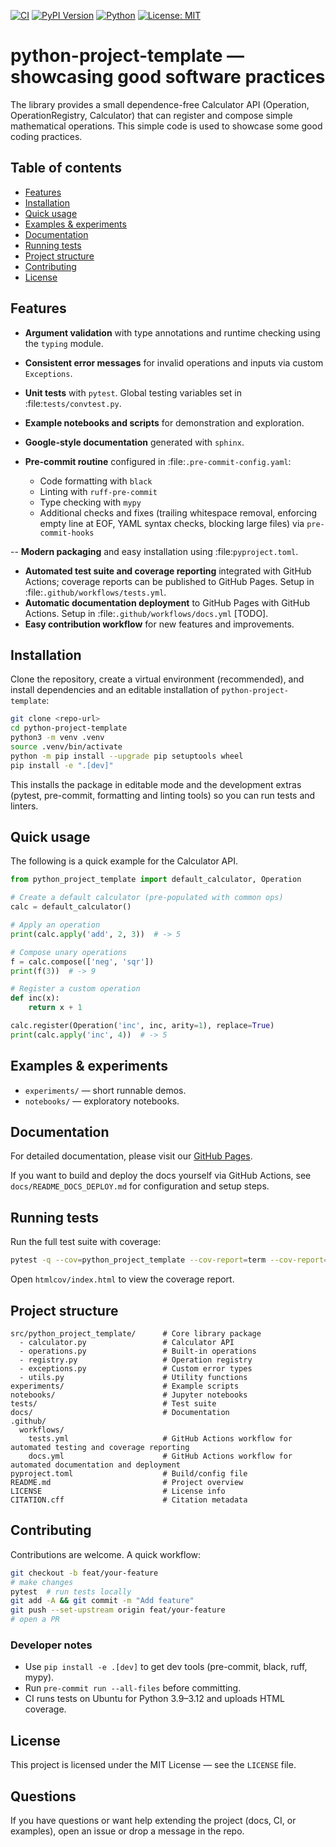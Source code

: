 [![CI](https://github.com/andreascaglioni/python-project-template/actions/workflows/tests.yml/badge.svg)](https://github.com/andreascaglioni/python-project-template/actions/workflows/tests.yml)
[![PyPI Version](https://img.shields.io/pypi/v/python-project-template.svg)](https://pypi.org/project/python-project-template/)
[![Python](https://img.shields.io/badge/python-3.8%2B-blue.svg)](https://www.python.org/)
[![License: MIT](https://img.shields.io/badge/License-MIT-yellow.svg)](LICENSE)

# python-project-template — showcasing good software practices
The library provides a small dependence-free Calculator API (Operation, OperationRegistry, Calculator) that can register and compose simple mathematical operations.
This simple code is used to showcase some good coding practices.

## Table of contents
- [Features](#features)
- [Installation](#installation)
- [Quick usage](#quick-usage)
- [Examples & experiments](#examples--experiments)
- [Documentation](#documentation)
- [Running tests](#running-tests)
- [Project structure](#project-structure)
- [Contributing](#contributing)
- [License](#license)

## Features

- **Argument validation** with type annotations and runtime checking using the ``typing`` module.
- **Consistent error messages** for invalid operations and inputs via custom ``Exceptions``.
- **Unit tests** with ``pytest``. Global testing variables set in :file:`tests/convtest.py`.
- **Example notebooks and scripts** for demonstration and exploration.
- **Google-style documentation** generated with ``sphinx``.
- **Pre-commit routine** configured in :file:`.pre-commit-config.yaml`:

  - Code formatting with ``black``
  - Linting with ``ruff-pre-commit``
  - Type checking with ``mypy``
  - Additional checks and fixes (trailing whitespace removal, enforcing empty line at EOF, YAML syntax checks, blocking large files) via ``pre-commit-hooks``

-- **Modern packaging** and easy installation using :file:`pyproject.toml`.
- **Automated test suite and coverage reporting** integrated with GitHub Actions; coverage reports can be published to GitHub Pages. Setup in :file:`.github/workflows/tests.yml`.
- **Automatic documentation deployment** to GitHub Pages with GitHub Actions. Setup in :file:`.github/workflows/docs.yml` [TODO].
- **Easy contribution workflow** for new features and improvements.

## Installation

Clone the repository, create a virtual environment (recommended), and install dependencies and an editable installation of `python-project-template`:

```bash
git clone <repo-url>
cd python-project-template
python3 -m venv .venv
source .venv/bin/activate
python -m pip install --upgrade pip setuptools wheel
pip install -e ".[dev]"
```

This installs the package in editable mode and the development extras (pytest, pre-commit, formatting and linting tools) so you can run tests and linters.

## Quick usage

The following is a quick example for the Calculator API.

```python
from python_project_template import default_calculator, Operation

# Create a default calculator (pre-populated with common ops)
calc = default_calculator()

# Apply an operation
print(calc.apply('add', 2, 3))  # -> 5

# Compose unary operations
f = calc.compose(['neg', 'sqr'])
print(f(3))  # -> 9

# Register a custom operation
def inc(x):
    return x + 1

calc.register(Operation('inc', inc, arity=1), replace=True)
print(calc.apply('inc', 4))  # -> 5
```

## Examples & experiments

- `experiments/` — short runnable demos.
- `notebooks/` — exploratory notebooks.

## Documentation

For detailed documentation, please visit our [GitHub Pages](https://andreascaglioni.github.io/your-repo-name/).

If you want to build and deploy the docs yourself via GitHub Actions, see `docs/README_DOCS_DEPLOY.md` for configuration and setup steps.

## Running tests

Run the full test suite with coverage:

```bash
pytest -q --cov=python_project_template --cov-report=term --cov-report=html
```

Open `htmlcov/index.html` to view the coverage report.

## Project structure

```
src/python_project_template/      # Core library package
  - calculator.py                 # Calculator API
  - operations.py                 # Built-in operations
  - registry.py                   # Operation registry
  - exceptions.py                 # Custom error types
  - utils.py                      # Utility functions
experiments/                      # Example scripts
notebooks/                        # Jupyter notebooks
tests/                            # Test suite
docs/                             # Documentation
.github/
  workflows/
    tests.yml                     # GitHub Actions workflow for automated testing and coverage reporting
    docs.yml                      # GitHub Actions workflow for automated documentation and deployment
pyproject.toml                    # Build/config file
README.md                         # Project overview
LICENSE                           # License info
CITATION.cff                      # Citation metadata
```

## Contributing

Contributions are welcome. A quick workflow:

```bash
git checkout -b feat/your-feature
# make changes
pytest  # run tests locally
git add -A && git commit -m "Add feature"
git push --set-upstream origin feat/your-feature
# open a PR
```

### Developer notes
- Use `pip install -e .[dev]` to get dev tools (pre-commit, black, ruff, mypy).
- Run `pre-commit run --all-files` before committing.
- CI runs tests on Ubuntu for Python 3.9–3.12 and uploads HTML coverage.

## License

This project is licensed under the MIT License — see the `LICENSE` file.

## Questions

If you have questions or want help extending the project (docs, CI, or
examples), open an issue or drop a message in the repo.
